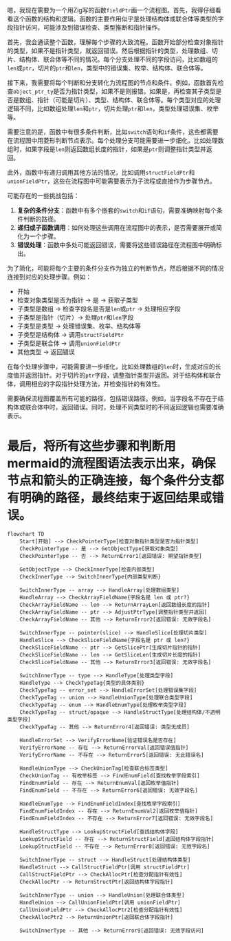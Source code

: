 嗯，我现在需要为一个用Zig写的函数`fieldPtr`画一个流程图。首先，我得仔细看看这个函数的结构和逻辑。函数的主要作用似乎是处理结构体或联合体等类型的字段指针访问，可能涉及到错误检查、类型推断和指针操作。

首先，我会通读整个函数，理解每个步骤的大致流程。函数开始部分检查对象指针的类型，如果不是指针类型，就返回错误。然后根据指针的类型，处理数组、切片、结构体、联合体等不同的情况。每个分支处理不同的字段访问，比如数组的`len`或`ptr`，切片的`ptr`和`len`，类型中的错误集、枚举、结构体、联合体等。

接下来，我需要将每个判断和分支转化为流程图的节点和条件。例如，函数首先检查`object_ptr_ty`是否为指针类型，如果不是则报错。如果是，再检查其子类型是否是数组、指针（可能是切片）、类型、结构体、联合体等。每个类型对应的处理逻辑不同，比如数组处理`len`和`ptr`，切片处理`ptr`和`len`，类型处理错误集、枚举等。

需要注意的是，函数中有很多条件判断，比如`switch`语句和`if`条件，这些都需要在流程图中用菱形判断节点表示。每个处理分支可能需要进一步细化，比如处理数组时，如果字段是`len`则返回数组长度的指针，如果是`ptr`则调整指针类型并返回。

此外，函数中有递归调用其他方法的情况，比如调用`structFieldPtr`和`unionFieldPtr`，这些在流程图中可能需要表示为子流程或直接作为步骤节点。

可能存在的一些挑战包括：

1. **复杂的条件分支**：函数中有多个嵌套的`switch`和`if`语句，需要准确映射每个条件判断的路径。
2. **递归或子函数调用**：如何处理这些调用在流程图中的表示，是否需要展开或简化为一个步骤。
3. **错误处理**：函数中多处可能返回错误，需要将这些错误路径在流程图中明确标出。

为了简化，可能将每个主要的条件分支作为独立的判断节点，然后根据不同的情况连接到对应的处理步骤。例如：

- 开始
- 检查对象类型是否为指针 → 是 → 获取子类型
- 子类型是数组 → 检查字段名是否是`len`或`ptr` → 处理相应字段
- 子类型是指针（切片）→ 处理`ptr`和`len`字段
- 子类型是类型 → 处理错误集、枚举、结构体等
- 子类型是结构体 → 调用`structFieldPtr`
- 子类型是联合体 → 调用`unionFieldPtr`
- 其他类型 → 返回错误

在每个处理步骤中，可能需要进一步细化，比如处理数组的`len`时，生成对应的长度值并返回指针。对于切片的`ptr`字段，调整指针类型并返回。对于结构体和联合体，调用相应的字段指针处理方法，并检查指针的有效性。

需要确保流程图覆盖所有可能的路径，包括错误路径。例如，当字段名不存在于结构体或联合体中时，返回错误。同时，处理不同类型时的不同返回逻辑也需要准确表示。

最后，将所有这些步骤和判断用mermaid的流程图语法表示出来，确保节点和箭头的正确连接，每个条件分支都有明确的路径，最终结束于返回结果或错误。
================================================
```mermaid
flowchart TD
    Start[开始] --> CheckPointerType[检查对象指针类型是否为指针类型]
    CheckPointerType -- 是 --> GetObjectType[获取对象类型]
    CheckPointerType -- 否 --> ReturnError1[返回错误: 期望指针类型]

    GetObjectType --> CheckInnerType[检查内部类型]
    CheckInnerType --> SwitchInnerType{内部类型判断}
    
    SwitchInnerType -- array --> HandleArray[处理数组类型]
    HandleArray --> CheckArrayFieldName{字段名是 len 或 ptr?}
    CheckArrayFieldName -- len --> ReturnArrayLen[返回数组长度的指针]
    CheckArrayFieldName -- ptr --> AdjustPtrType[调整指针类型并返回]
    CheckArrayFieldName -- 其他 --> ReturnError2[返回错误: 无效字段名]

    SwitchInnerType -- pointer(slice) --> HandleSlice[处理切片类型]
    HandleSlice --> CheckSliceFieldName{字段名是 ptr 或 len?}
    CheckSliceFieldName -- ptr --> GetSlicePtr[生成切片指针的指针]
    CheckSliceFieldName -- len --> GetSliceLen[生成切片长度的指针]
    CheckSliceFieldName -- 其他 --> ReturnError3[返回错误: 无效字段名]

    SwitchInnerType -- type --> HandleType[处理类型字段]
    HandleType --> CheckTypeTag{类型的具体类别}
    CheckTypeTag -- error_set --> HandleErrorSet[处理错误集字段]
    CheckTypeTag -- union --> HandleUnionType[处理联合类型字段]
    CheckTypeTag -- enum --> HandleEnumType[处理枚举类型字段]
    CheckTypeTag -- struct/opaque --> HandleStructType[处理结构体/不透明类型字段]
    CheckTypeTag -- 其他 --> ReturnError4[返回错误: 类型无成员]

    HandleErrorSet --> VerifyErrorName[验证错误名是否存在]
    VerifyErrorName -- 存在 --> ReturnErrorVal[返回错误值指针]
    VerifyErrorName -- 不存在 --> ReturnError5[返回错误: 无此错误名]

    HandleUnionType --> CheckUnionTag[检查联合标签类型]
    CheckUnionTag -- 有枚举标签 --> FindEnumField[查找枚举字段索引]
    FindEnumField -- 存在 --> ReturnEnumVal[返回枚举值指针]
    FindEnumField -- 不存在 --> ReturnError6[返回错误: 无效字段名]

    HandleEnumType --> FindEnumFieldIndex[查找枚举字段索引]
    FindEnumFieldIndex -- 存在 --> ReturnEnumVal2[返回枚举值指针]
    FindEnumFieldIndex -- 不存在 --> ReturnError7[返回错误: 无效字段名]

    HandleStructType --> LookupStructField[查找结构体字段]
    LookupStructField -- 存在 --> ReturnStructField[返回结构体字段指针]
    LookupStructField -- 不存在 --> ReturnError8[返回错误: 无效字段名]

    SwitchInnerType -- struct --> HandleStruct[处理结构体类型]
    HandleStruct --> CallStructFieldPtr[调用 structFieldPtr]
    CallStructFieldPtr --> CheckAllocPtr[检查分配指针有效性]
    CheckAllocPtr --> ReturnStructPtr[返回结构体字段指针]

    SwitchInnerType -- union --> HandleUnion[处理联合体类型]
    HandleUnion --> CallUnionFieldPtr[调用 unionFieldPtr]
    CallUnionFieldPtr --> CheckAllocPtr2[检查分配指针有效性]
    CheckAllocPtr2 --> ReturnUnionPtr[返回联合体字段指针]

    SwitchInnerType -- 其他 --> ReturnError9[返回错误: 无效字段访问]
```